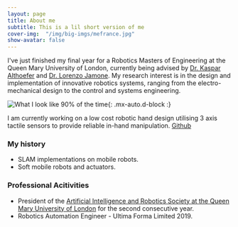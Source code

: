 ```yaml
---
layout: page
title: About me
subtitle: This is a lil short version of me
cover-img:  "/img/big-imgs/mefrance.jpg"
show-avatar: false
---
```



I've just finished my final year for a Robotics Masters of Engineering at the Queen Mary University of London, currently being advised by <a href="https://www.sems.qmul.ac.uk/staff/k.althoefer">Dr. Kaspar Althoefer</a> and <a href="http://lorejam.blogspot.com/">Dr. Lorenzo Jamone</a>.
My research interest is in the design and implementation of innovative robotics systems, ranging from the electro-mechanical design to the control and systems engineering. 

![What I look like 90% of the time](/img/gif/meincar.gif){: .mx-auto.d-block :}

I am currently working on a low cost robotic hand design utilising 3 axis tactile sensors to provide reliable in-hand manipulation.  [Github](https://github.com/sam-eee/jamkit_robot_hand)

### My history

- SLAM implementations on mobile robots.
- Soft mobile robots and actuators.


### Professional Acitivities
- President of the [Artificial Intelligence and Robotics Society at the Queen Mary University of London](http://qmrs.co.uk) for the second consecutive year.
- Robotics Automation Engineer - Ultima Forma Limited 2019.

